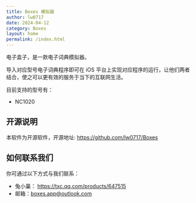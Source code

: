 ```yaml
---
title: Boxes 模拟器
author: lw0717
date: 2024-04-12
category: Boxes
layout: home
permalink: /index.html
---
```


电子盒子，是一款电子词典模拟器。

导入对应型号电子词典程序即可在 iOS 平台上实现对应程序的运行，让他们两者结合，使之可以更有效的服务于当下的互联网生活。

目前支持的型号有：

- NC1020

## 开源说明

本软件为开源软件，开源地址: <https://github.com/lw0717/Boxes>

## 如何联系我们

你可通过以下方式与我们联系：

- 兔小巢： <https://txc.qq.com/products/647515>
- 邮箱：<boxes.app@outlook.com>
